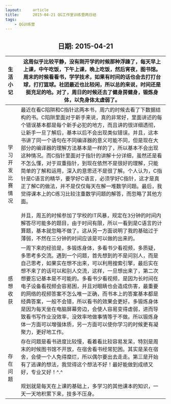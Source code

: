 ```yaml
---
layout:     article
title:      2015-04-21 QG工作室训练营两日结
tags:
    - QG训练营
---
```




<center><h2>日期: 2015-04-21</h2></center>



| 生活小记         | 这周似乎比较平静，没有刚开学的时候那种浮躁了，每天早上上课，中午吃饭，下午上课，晚上吃饭，然后宵夜，图书馆。周末的时候看看书，学学技术，如果有时间的话也会去打打台球，打打篮球。社团最近也比较闲，所以总的来说，时间还是挺充足的哈。对了，周日的时候还去了健身房健身，锻炼身体，以免身体太虚弱了。 |
| :--------------- | ------------------------------------------------------------ |
| 学习开发比赛情况 | 最近在看C陷阱和C指针这两本书，周六的时候去看了下数据结构的书。C陷阱里面对于新手来说，真的非常好，里面讲述的每个错误基本都是每个新手必犯的地方，而且讲的很详细透彻，让新手一旦了解后，基本以后不会出现类似错误。并且，这本书讲了同一个语句在不同编译器的意义可能不同，但是现在大部分的编译器的理解方法基本是一样的了，所以基本不会出现这种情况。而C指针里面对于指针的讲解十分详细，虽然还是看不怎么懂，对于双重指针，到现在依然不是很好的理解，只能简单的了解和运用，深入的意思还不是很了解。个人认为，C指针是C语言的精华，要学好C语言，必须学好C指针，这才是真正了解C的做法，并不是仅仅每天在解一堆数学问题。最后，我觉得课本上的C练习比较注重数学问题的解答，而忽略了其他方面。<br/><br/>并且，周五的时候参加了学校的IT风暴，规定在3分钟的时间内解答尽可能多的题目，由于时间有限，所以一看到是C语言的计算题，基本就忽略不做了。这从另一方面说明了我的基础过于薄弱，不然在三分钟的时间应该是可以做的出来的。 |
| 感想收获         | 一周下来的经验是，多锻炼身体，多看书少看视频，多质疑，多思考多交流。遇到一个问题，首先想到的不是问别人，而是自己思考，如果实在想不出来，可以利用搜索引擎，最后实在想不来了的话可以和别人交流，这样，一旦想出来了，第二次想要忘记基本是不可能的。多看书少看视频，是因为长时间在电子设备看视频会容易困，并且对眼睛也会造成伤害，最重要的网络的视频答案不怎么唯一正确，而书本上的答案基本都是经典答案，一般不会错，所以看书的效果会更好。多锻炼身体是因为每天坐在电脑屏幕旁边，会使人容易变得虚弱，进而导致看书写作业没效率，没效率地做事情等于不做。所以锻炼身体一方面可以增强体质，另一方面可以使你学习的时候更有凝聚力，更好地工作。 |
| 存在问题         | 存在问题是看书进度比较慢，看着看比较容易发呆，特别是周末的时候图书馆不开放，在宿舍看书经常犯困。其实是呆在宿舍，会使一个人免得糜烂，所以偶尔要出去走走。第三是开始有了逃课的想法，我觉得这个想法不好！最好能做到成绩又好，专业又好！^.^<br/><br/>规划就是每天在上课的基础上，多学习的其他课本的知识，一天一天地积累下来，技多不压身。 |

